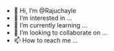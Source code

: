 - 👋 Hi, I’m @Rajuchayle
- 👀 I’m interested in ...
- 🌱 I’m currently learning ...
- 💞️ I’m looking to collaborate on ...
- 📫 How to reach me ...

<!---
Rajuchayle/Rajuchayle is a ✨ special ✨ repository because its `README.md` (this file) appears on your GitHub profile.
You can click the Preview link to take a look at your changes.
--->
